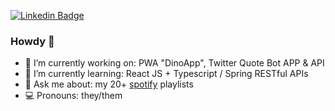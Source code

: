 [![Linkedin Badge](https://img.shields.io/badge/-LinkedIn-blue?style=flat&logo=Linkedin&logoColor=white&link=https://www.linkedin.com/in/mayra-cademartori-4032b51ab/)](https://www.linkedin.com/in/mayra-cademartori-4032b51ab/)

### Howdy 🤠

- 🔭 I’m currently working on: PWA "DinoApp", Twitter Quote Bot APP & API
- 🌱 I’m currently learning: React JS + Typescript / Spring RESTful APIs
- 💬 Ask me about: my 20+ [spotify](https://open.spotify.com/user/12168421791?si=e241dd1b2a894156) playlists
- 💻 Pronouns: they/them
